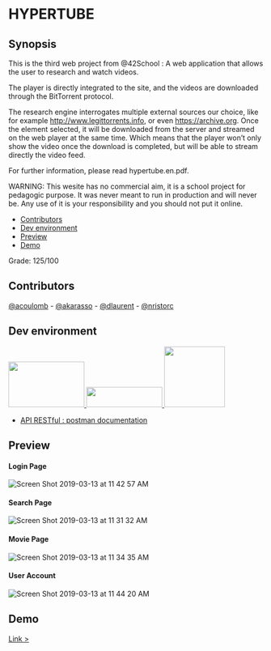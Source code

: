 # HYPERTUBE

## Synopsis
This is the third web project from @42School : 
A web application that allows the user to research and watch videos.

The player is directly integrated to the site, and the videos are downloaded through the BitTorrent protocol. 

The research engine interrogates multiple external sources our choice, like for example http://www.legittorrents.info, or even https://archive.org.
Once the element selected, it will be downloaded from the server and streamed on the web player at the same time. Which means that the player won’t only show the video once the download is completed, but will be able to stream directly the video feed.

For further information, please read hypertube.en.pdf.

WARNING: This wesite has no commercial aim, it is a school project for pedagogic purpose. It was never meant to run in production and will never be. Any use of it is your responsibility and you should not put it online.

- [Contributors](#contributors)
- [Dev environment](#dev-environment)
- [Preview](#preview)
- [Demo](#demo)

Grade: 125/100

## Contributors
[@acoulomb](https://github.com/acoulomb) - [@akarasso](https://github.com/akarasso) - [@dlaurent](https://github.com/dlaurent42) - [@nristorc](https://github.com/nristorc)

## Dev environment
<a href="https://nodejs.org/en/" target="_blank">
    <img width="150" height='90' src="https://cdn.worldvectorlogo.com/logos/nodejs.svg">
</a>

<a href="https://www.mongodb.com/" target="_blank">
    <img width="150" height='40' src="https://webassets.mongodb.com/_com_assets/cms/mongodb-logo-rgb-j6w271g1xn.jpg">
</a>

<a href="https://reactjs.org/" target="_blank">
    <img width="120" height='120' src="https://cdn4.iconfinder.com/data/icons/logos-3/600/React.js_logo-512.png">
</a>

- [API RESTful : postman documentation](https://documenter.getpostman.com/view/6363897/S11RKFVL)

## Preview

#### Login Page
![Screen Shot 2019-03-13 at 11 42 57 AM](https://user-images.githubusercontent.com/38137535/54289952-67382380-45aa-11e9-9f97-bf4e9dbb8184.png)

#### Search Page
![Screen Shot 2019-03-13 at 11 31 32 AM](https://user-images.githubusercontent.com/38137535/54290113-acf4ec00-45aa-11e9-920e-6e0e13cc5851.png)

#### Movie Page
![Screen Shot 2019-03-13 at 11 34 35 AM](https://user-images.githubusercontent.com/38137535/54290170-c6963380-45aa-11e9-8da5-9019435cea12.png)

#### User Account
![Screen Shot 2019-03-13 at 11 44 20 AM](https://user-images.githubusercontent.com/38137535/54290232-eb8aa680-45aa-11e9-8990-7bd68f5999c1.png)

## Demo
[Link > ](https://drive.google.com/file/d/1D45eZOJm6-8gzkQPJdF45E5EWDMxLhRb/view?usp=sharing)
